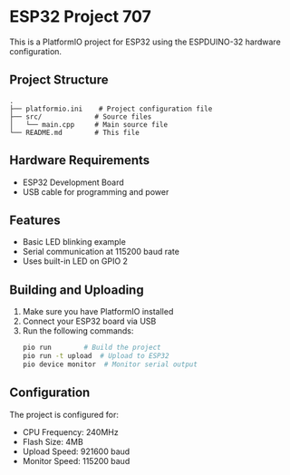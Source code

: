 # ESP32 Project 707

This is a PlatformIO project for ESP32 using the ESPDUINO-32 hardware configuration.

## Project Structure

```
.
├── platformio.ini    # Project configuration file
├── src/             # Source files
│   └── main.cpp     # Main source file
└── README.md        # This file
```

## Hardware Requirements

- ESP32 Development Board
- USB cable for programming and power

## Features

- Basic LED blinking example
- Serial communication at 115200 baud rate
- Uses built-in LED on GPIO 2

## Building and Uploading

1. Make sure you have PlatformIO installed
2. Connect your ESP32 board via USB
3. Run the following commands:
   ```bash
   pio run        # Build the project
   pio run -t upload  # Upload to ESP32
   pio device monitor  # Monitor serial output
   ```

## Configuration

The project is configured for:
- CPU Frequency: 240MHz
- Flash Size: 4MB
- Upload Speed: 921600 baud
- Monitor Speed: 115200 baud 